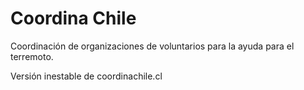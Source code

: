 Coordina Chile
==============

Coordinación de organizaciones de voluntarios para la ayuda para el terremoto.

Versión inestable de coordinachile.cl

